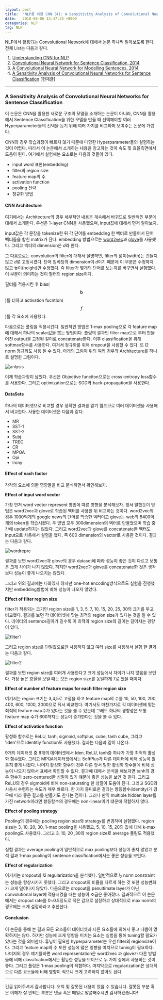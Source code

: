 ```yaml
---
layout: post
title:  "NLP를 위한 CNN (4): A Sensitivity Analysis of Convolutional Neural Networks for Sentence Classification"
date:   2018-08-06 13:47:35 +0900
categories: NLP
tag: NLP
---
```


NLP에서 활용되는 Convolutional Network에 대해서 논문 하나씩 알아보도록 한다. 전체 List는 다음과 같다.

1. [Understanding CNN for NLP](https://reniew.github.io/25/)
2. [Convolutional Neural Network for Sentence Classification, 2014](https://reniew.github.io/26/)
3. [A Convolutional Neural Network for Modelling Sentences, 2014](https://reniew.github.io/27/)
4. [A Sensitivity Analysis of Convolutional Neural Networks for Sentence Classification](https://reniew.github.io/28/) [현재글]

---

### A Sensitivity Analysis of Convolutional Neural Networks for Sentence Classification

이 논문은 CNN을 활용한 새로운 구조의 모델을 소개하는 논문이 아니라, CNN을 활용해서 Sentence Classification을 위한 모델을 만들 때 선택해야할 여러 Hyperparameter들의 선택을 돕기 위해 여러 가지를 비교하며 보여주는 논문에 가깝다.

CNN의 경우 학습과정이 빠르지 않기 때문에 다향한 Hyperparameter들의 실험하는 것이 어렵다. 따라서 이 논문에서 소개하는 내용을 참고하는 것이 속도 및 효율측면에서 도움이 된다. 여기에서 실험해본 요소로는 다음의 것들이 있다.

* input word 표현(embedding)
* filter의 region size
* feature map의 수
* activation function
* pooling 전략
* 정규화 방법


#### CNN Architecture

여기에서는 Architecture의 경우 세부적인 내용은 계속해서 바뀌므로 일반적인 부분에 대해서 소개한다. 우선은 1-layer CNN을 사용했으며, input값에 대해서 먼저 알아보자.

input값은 각 문장을 tokenize한 뒤 각 단어를 embedding 한 벡터로 만들어서 단어 벡터들을 합친 matrix가 된다. embedding 방법으로는 [word2vec](https://reniew.github.io/21/)과 [glove](https://reniew.github.io/23/)를 사용했다. 그리고 벡터의 dimension은 $d$라 한다.

그 다음으로는 convolution의 filter에 대해서 설명하면, filter의 넓이(width)는 건들지 않고 $d$로 고정시켰다. 단어 임베딩의 dimension이 $d$이기 때문에 이 부분은 수정하지 않고 높이(height)만 수정했다. 즉 filter가 몇개의 단어를 보는지를 바꾸면서 실험했다. 이 부분이 의미하는 것이 필터의 region size이다.

필터를 적용시킨 후 bias($$\mathbf{b}$$)를 더하고 activation fucntion($$f$$)를 각 요소에 사용했다.

다음으로는 풀링을 적용시킨다. 일반적인 방법은 1-max pooling으로 각 feature map에 대해서 하나의 scalar값을 뽑는 방법이다. 풀링의 결과인 filter map으로 부터 만들어진 output을 고정된 길이로 concatenate한다. 이후 classification을 위해 softmax함수를 사용한다. 여거서 정규화를 위해 dropout을 사용할 수 있다. 또 l2 norm 정규화도 사용 될 수 있다. 아래의 그림이 위의 여러 경우의 Architecture를 하나로 설명한 그림이다.


![anlysis](https://i.imgur.com/2zeqaFH.jpg)

이제 학습과정이 남았다. 우선은 Objective funciton으로는 cross-entropy loss함수를 사용한다. 그리고 optimization으로는 SGD와 back-propagation을 사용한다.

#### DataSets

하나의 데이터셋으로 비교할 경우 정확한 결과를 얻기 힘드므로 여러 데이터셋을 사용해서 비교한다. 사용한 데이터셋은 다음과 같다.

* MR
* SST-1
* SST-2
* Subj
* TREC
* CR
* MPQA
* Opi
* Irony  

#### Effect of each factor

각각의 요소에 의한 영향들을 비교 분석하면서 확인해보자.

**Effect of input word vector**

가장 먼저 word vector represent 방법에 따른 영향을 분석해보자. 앞서 말했듯이 방법은 word2vec과 glove로 학습된 벡터를 사용한 뒤 비교하는 것이다. word2vec의 경우 1000억개의 google news의 단어를 학습한 벡터이고 glove는 web의 8400억개의 token을 학습시켰다. 두 방법 모두 300dimension의 벡터로 만들었으며 학습 중간에 update하지는 않았다. 그리고 word2vec과 glove를 concatenate한 벡터도 input으로 사용해서 실험을 했다. 즉 600 dimension의 vector로 사용한 것이다. 결과는 다음과 같다.

![wordrepre](https://i.imgur.com/Q6nVxgg.jpg)

결과를 보면 word2vec과 glove의 경우 dataset에 따라 성능이 좋은 것이 다르고 보통은 크게 차이가 나지 않았다. 하지만 word2vec과 glove를 concatenate한 것은 생각보다 성능이 좋게 나오지는 않았다.

그리고 위의 결과에는 나와있지 않지만 one-hot encoding방식으로도 실험을 진행했지만 embedding방법에 비해 성능이 나오지 않았다.

**Effect of filter region size**

filter가 적용되는 크기인 region size를 1, 3, 5, 7, 10, 15, 20, 25, 30의 크기를 두고 비교했다. 결과를 보면 각 데이터셋에 맞는 최적의 region size가 있다는 것을 알 수 있다. 데이터의 sentence길이가 길수록 이 최적의 region size의 길이는 길어지는 경향이 있다.

![filter1](https://i.imgur.com/eub1lhJ.jpg)

그리고 region size를 단일값으로만 사용하지 않고 여러 size를 사용해서 실험 한 결과는 다음과 같다.

![filter2](https://i.imgur.com/4jcFQC8.jpg)

결과를 보면 region size를 여러개 사용한다고 크게 성능에서 차이가 나지 않음을 보인다. 가장 높은 효율을 보일 때는 모든 region size를 동일하게 7로 했을 때이다.

**Effect of number of feature maps for each filter region size**

여기서는 region 크기는 3,4,5로 고정을 하고 feature map의 수를 10, 50, 100, 200, 400, 600, 1000, 2000으로 둬서 비교했다. 여기서도 마찬가지로 각 데이터셋에 맞는 최적의 feature map수가 있다는 것을 볼 수 있는데 그래도 하나의 경향성은 보통 feature map 수가 600까지는 성능이 증가한다는 것을 볼 수 있다.

**Effect of activation function**

활성화 함수로는 ReLU, tanh, sigmoid, softplus, cube, tanh cube, 그리고 'iden'으로 identitiy function도 사용했다. 결과는 다음과 같이 나온다.

9개의 데이터셋 중 8개의 데이터셋에서 Iden, ReLU, tanh중 하나가 가장 최적의 활성화 함수였다. 그리고 MPQA데이터셋에서는 SoftPlus가 다른 데이터에 비해 성능이 월등히 좋게 나왔다. 나머지 활성화 함수의 경우 다른 앞서 말한 활성화 함수들에 비해 성능이 나오지 않아서 표에서 확인할 수 없다. 결과에 대해서 분석을 해보자면 tanh의 경우 함수가 zero-centered한 성질이 있기 떄문에 좋은 성능을 보인 것 같다. 그리고 ReLU의 경우 sigmoid에 비해 non-saturating 한 성질이 도움이 된다. 그리고 SGD와 사용시 수렴하는 속도가 매우 빠르다. 한 가지 흥미로운 결과는 항등함수(identity)가 경우에 따라 좋은 결과를 만들기도 한다는 점이다. 그러나 만약 multiple hidden layer를 가진 network이라면 항등함수의 경우에는 non-linear이기 떄문에 적합하지 않다.

**Effect of pooling strategy**

Pooling의 경우에는 pooling region size와 strategy를 변경하며 실험했다. region size는 3, 10, 20, 30, 1-max pooling을 사용했고, 5, 10, 15, 20의 값에 대해 $k$-max pooling도 사용했다. 그리고 3, 10, 20 ,30의 region size로 average 풀링도 적용했다.

실험 결과는 average pooling이 일반적으로 max pooling보다 성능이 좋지 않았고 분석 결과 1-max pooling이 sentence classification에서는 좋은 성능을 보인다.

**Effect of regularization**

여기서는 dropout과 $l2$ regularization을 분석했다. 일반적으로 $l_2$ norm constraint는 성능을 향상시키지 못했다. 그리고 dropout의 비율을 다르게 하는 것 또한 성능변화가 크게 일어나지 않았다. 다음으로는 dropout을 penultimate layer가 아닌 convolutional layer에 적용시켰을 때는 성능이 조금은 좋아졌다. 결과적으로 이 논문에서는 dropout rate를 0~0.5정도로 적은 값으로 설정하고 상대적으로 max norm의 경우에는 크게 설정하라고 추천한다.


#### Conclusion

이 논문을 통해 본 결과 모든 요소들이 데이터셋과 다른 요소들에 의해서 좋고 나쁨이 명확하지는 않다. 하지만 성능에 크게 영향을 미치는 요소는 실험을 통해 tuning할 필요가 있다는 것을 의미한다. 튜닝이 필요한 hyperparameter는 우선 filter의 regionsize이다. 그리고 feature map의 수 또한 성능에 많은 영향을 미치므로 tuning이 필요하다. 나머지의 경우 얘기를하면 word representation은 word2vec 과 glove가 다른 방법들에 비해 classifcation에서는 월등한 성능을 보이므로 두 가지 중에서 사용하는 것이 좋다. 그리고 풀링은 1-max pooling이 적합하다. 마지막으로 regularization은 상대적으로 다른 요소들에 비해 영향이 적으니 크게 고려하지 않아도 된다.


---

긴글 읽어주셔서 감사합니다. 오역 및 잘못된 내용이 있을 수 있습니다. 잘못된 부분 혹은 이해가 잘 안되는 부분은 댓글 혹은 메일로 말씀해주시면 감사하겠습니다!
